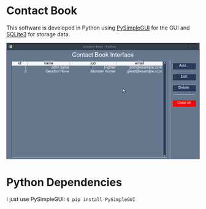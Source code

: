 # Contact Book

This software is developed in Python using [PySimpleGUI](https://www.pysimplegui.org/en/latest/) for the GUI and [SQLite3](https://www.sqlite.org/index.html) for storage data.

![GIF showing a demo of Contact Book application](imgs/demo.gif)

# Python Dependencies

I just use PySimpleGUI: `$ pip install PySimpleGUI`
